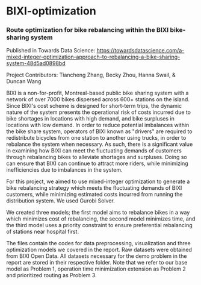 # BIXI-optimization

### Route optimization for bike rebalancing within the BIXI bike-sharing system

Published in Towards Data Science: https://towardsdatascience.com/a-mixed-integer-optimization-approach-to-rebalancing-a-bike-sharing-system-48d5ad0898bd

 
Project Contributors: Tiancheng Zhang, Becky Zhou, Hanna Swail, & Duncan Wang 

BIXI is a non-for-profit, Montreal-based public bike sharing system with a network of over 7000 bikes dispersed across 600+ stations on the island. Since BIXI's cost scheme is designed for short-term trips, the dynamic nature of the system presents the operational risk of costs incurred due to bike shortages in locations with high demand, and bike surpluses in locations with low demand. In order to reduce potential imbalances within the bike share system, operators of BIXI known as "drivers" are required to redistribute bicycles from one station to another using trucks, in order to rebalance the system when necessary. As such, there is a significant value in examining how BIXI can meet the fluctuating demands of customers through rebalancing bikes to alleviate shortages and surpluses. Doing so can ensure that BIXI can continue to attract more riders, while minimizing inefficiencies due to imbalances in the system.

For this project, we aimed to use mixed-integer optimization to generate a bike rebalancing strategy which meets the fluctuating demands of BIXI customers, while minimizing estimated costs incurred from running the distribution system. We used Gurobi Solver. 

We created three models; the first model aims to rebalance bikes in a way which minimizes cost of rebalancing, the second model minimizes time, and the third model uses a priority constraint to ensure preferential rebalancing of stations near hospital first. 

The files contain the codes for data preprocessing, visualization and three optimization models we covered in the report. Raw datasets were obtained from BIXI Open Data. All datasets necessary for the demo problem in the report are stored in their respective folder. Note that we refer to our base model as Problem 1, operation time minimization extension as Problem 2 and prioritized routing as Problem 3.
